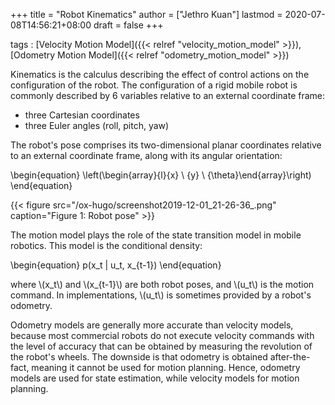+++
title = "Robot Kinematics"
author = ["Jethro Kuan"]
lastmod = 2020-07-08T14:56:21+08:00
draft = false
+++

tags
: [Velocity Motion Model]({{< relref "velocity_motion_model" >}}), [Odometry Motion Model]({{< relref "odometry_motion_model" >}})

Kinematics is the calculus describing the effect of control actions on
the configuration of the robot. The configuration of a rigid mobile
robot is commonly described by 6 variables relative to an external
coordinate frame:

- three Cartesian coordinates
- three Euler angles (roll, pitch, yaw)

The robot's pose comprises its two-dimensional planar coordinates
relative to an external coordinate frame, along with its angular
orientation:

\begin{equation}
\left(\begin{array}{l}{x} \\ {y} \\ {\theta}\end{array}\right)
\end{equation}

{{< figure src="/ox-hugo/screenshot2019-12-01_21-26-36_.png" caption="Figure 1: Robot pose" >}}

The motion model plays the role of the state transition model in
mobile robotics. This model is the conditional density:

\begin{equation}
p(x_t | u_t, x\_{t-1})
\end{equation}

where \\(x_t\\) and \\(x\_{t-1}\\) are both robot poses, and \\(u_t\\) is the
motion command. In implementations, \\(u_t\\) is sometimes provided by a
robot's odometry.

Odometry models are generally more accurate than velocity models,
because most commercial robots do not execute velocity commands with
the level of accuracy that can be obtained by measuring the revolution
of the robot's wheels. The downside is that odometry is obtained
after-the-fact, meaning it cannot be used for motion planning. Hence,
odometry models are used for state estimation, while velocity models
for motion planning.
